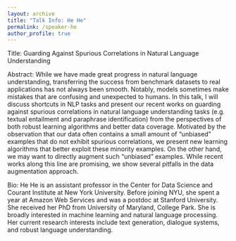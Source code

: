 ```yaml
---
layout: archive
title: "Talk Info: He He"
permalink: /speaker-he
author_profile: true
---
```


Title: Guarding Against Spurious Correlations in Natural Language Understanding

Abstract: While we have made great progress in natural language understanding, transferring the success from benchmark datasets to real applications has not always been smooth. Notably, models sometimes make mistakes that are confusing and unexpected to humans. In this talk, I will discuss shortcuts in NLP tasks and present our recent works on guarding against spurious correlations in natural language understanding tasks (e.g. textual entailment and paraphrase identification) from the perspectives of both robust learning algorithms and better data coverage. Motivated by the observation that our data often contains a small amount of “unbiased” examples that do not exhibit spurious correlations, we present new learning algorithms that better exploit these minority examples. On the other hand, we may want to directly augment such “unbiased” examples. While recent works along this line are promising, we show several pitfalls in the data augmentation approach.

Bio: He He is an assistant professor in the Center for Data Science and Courant Institute at New York University. Before joining NYU, she spent a year at Amazon Web Services and was a postdoc at Stanford University. She received her PhD from University of Maryland, College Park. She is broadly interested in machine learning and natural language processing. Her current research interests include text generation, dialogue systems, and robust language understanding.
